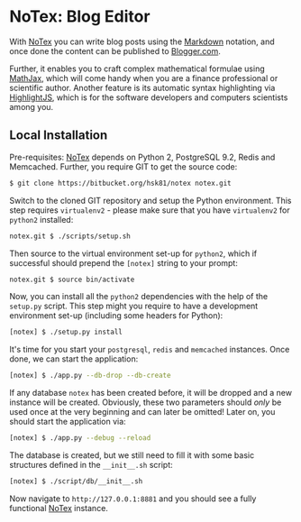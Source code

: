 # NoTex: Blog Editor

With [NoTex][0] you can write blog posts using the [Markdown][1] notation, and once done the content can be published to [Blogger.com][2].

Further, it enables you to craft complex mathematical formulae using [MathJax][3], which will come handy when you are a finance professional or scientific author. Another feature is its automatic syntax highlighting via [HighlightJS][4], which is for the software developers and computers scientists among you.

## Local Installation

Pre-requisites: [NoTex][0] depends on Python 2, PostgreSQL 9.2, Redis and Memcached. Further, you require GIT to get the source code:

```bash
$ git clone https://bitbucket.org/hsk81/notex notex.git
```

Switch to the cloned GIT repository and setup the Python environment. This step requires `virtualenv2` - please make sure that you have `virtualenv2` for `python2` installed:
```bash
notex.git $ ./scripts/setup.sh
```

Then source to the virtual environment set-up for `python2`, which if successful should prepend the `[notex]` string to your prompt:
```bash
notex.git $ source bin/activate
```

Now, you can install all the `python2` dependencies with the help of the `setup.py` script. This step might you require to have a development environment set-up (including some headers for Python):
```bash
[notex] $ ./setup.py install
```

It's time for you start your `postgresql`, `redis` and `memcached` instances. Once done, we can start the application:
```bash
[notex] $ ./app.py --db-drop --db-create
```

If any database `notex` has been created before, it will be dropped and a new instance will be created. Obviously, these two parameters should *only* be used once at the very beginning and can later be omitted! Later on, you should start the application via:
```bash
[notex] $ ./app.py --debug --reload
```

The database is created, but we still need to fill it with some basic structures defined in the `__init__.sh` script:
```bash
[notex] $ ./script/db/__init__.sh
```

Now navigate to `http://127.0.0.1:8881` and you should see a fully functional [NoTex][0] instance.

[0]: https://www.notex.ch/editor
[1]: https://daringfireball.net/projects/markdown/
[2]: https://www.blogger.com/
[3]: https://www.mathjax.org/
[4]: https://highlightjs.org/
